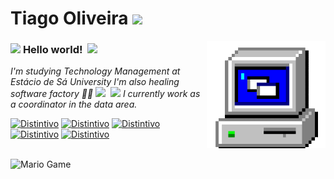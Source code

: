  # Tiago Oliveira <img src="https://github.com/TheDudeThatCode/TheDudeThatCode/blob/master/Assets/Mario_Hello_Big.gif" width="30px">


<!-- 
    &nbsp; [![HitCount](http://hits.dwyl.com/TheDudeThatCode/TheDudeThatCode.svg)](http://hits.dwyl.com/TheDudeThatCode/TheDudeThatCode) 
-->

<img align="right" alt="PC GIF" src="https://github.com/TheDudeThatCode/TheDudeThatCode/blob/master/Assets/PC.gif" width="190" />

### <img src="https://github.com/TheDudeThatCode/TheDudeThatCode/blob/master/Assets/Hi.gif" width="29px"> **Hello world!** &nbsp;<img src="https://github.com/TheDudeThatCode/TheDudeThatCode/blob/master/Assets/Earth.gif" width="24px">

<p>
<em>
   I'm studying Technology Management at Estácio de Sá University I'm also healing software factory 👨‍💻
     <img src="https://github.com/TheDudeThatCode/TheDudeThatCode/blob/master/Assets/Developer.gif" width="30px"> </b>&nbsp;<img src="https://github.com/TheDudeThatCode/TheDudeThatCode/blob/master/Assets/Designer.gif" width="36px">  
  I currently work as a coordinator in the data area.
    
  </em>  
</p>


[![Distintivo](https://img.shields.io/badge/GitHub-100000?style=for-the-badge&logo=github&logoColor=white)](https://github.com/TiagoOliveiras)
[![Distintivo](https://img.shields.io/badge/LinkedIn-0077B5?style=for-the-badge&logo=linkedin&logoColor=white)](https://www.linkedin.com/in/tiago-oliveira-843405222/)
[![Distintivo](https://img.shields.io/badge/Discord-7289DA?style=for-the-badge&logo=discord&logoColor=white)](https://discord.com/Tiago_oliveira#2058)
[![Distintivo](https://img.shields.io/badge/Gmail-D14836?style=for-the-badge&logo=gmail&logoColor=white)](Tiagooliveiras73@gmail.com)
[![Distintivo](https://img.shields.io/badge/WhatsApp-25D366?style=for-the-badge&logo=whatsapp&logoColor=white)](https://wa.me/qr/WELMILBJGXKII1)




<br>

<img src="https://github.com/TheDudeThatCode/TheDudeThatCode/blob/master/Assets/Mario_Gameplay.gif" alt="Mario Game" width="980">

<br>
